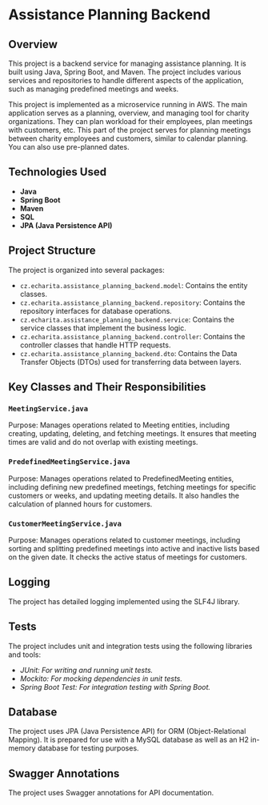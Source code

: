 
# Assistance Planning Backend

## Overview

This project is a backend service for managing assistance planning. It is built using Java, Spring Boot, and Maven. The project includes various services and repositories to handle different aspects of the application, such as managing predefined meetings and weeks.

This project is implemented as a microservice running in AWS. The main application serves as a planning, overview, and managing tool for charity organizations. They can plan workload for their employees, plan meetings with customers, etc. This part of the project serves for planning meetings between charity employees and customers, similar to calendar planning. You can also use pre-planned dates.

## Technologies Used

- **Java**
- **Spring Boot**
- **Maven**
- **SQL**
- **JPA (Java Persistence API)**

## Project Structure

The project is organized into several packages:

- `cz.echarita.assistance_planning_backend.model`: Contains the entity classes.
- `cz.echarita.assistance_planning_backend.repository`: Contains the repository interfaces for database operations.
- `cz.echarita.assistance_planning_backend.service`: Contains the service classes that implement the business logic.
- `cz.echarita.assistance_planning_backend.controller`: Contains the controller classes that handle HTTP requests.
- `cz.echarita.assistance_planning_backend.dto`: Contains the Data Transfer Objects (DTOs) used for transferring data between layers.

## Key Classes and Their Responsibilities

### `MeetingService.java`

Purpose: Manages operations related to Meeting entities, including creating, updating, deleting, and fetching meetings. It ensures that meeting times are valid and do not overlap with existing meetings.


### `PredefinedMeetingService.java`

Purpose: Manages operations related to PredefinedMeeting entities, including defining new predefined meetings, fetching meetings for specific customers or weeks, and updating meeting details. It also handles the calculation of planned hours for customers.


### `CustomerMeetingService.java`

Purpose: Manages operations related to customer meetings, including sorting and splitting predefined meetings into active and inactive lists based on the given date. It checks the active status of meetings for customers.

## Logging

The project has detailed logging implemented using the SLF4J library.



## Tests

The project includes unit and integration tests using the following libraries and tools:  
- *JUnit: For writing and running unit tests.*
- *Mockito: For mocking dependencies in unit tests.*
- *Spring Boot Test: For integration testing with Spring Boot.*



## Database

The project uses JPA (Java Persistence API) for ORM (Object-Relational Mapping). It is prepared for use with a MySQL database as well as an H2 in-memory database for testing purposes.

## Swagger Annotations

The project uses Swagger annotations for API documentation.



